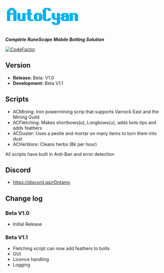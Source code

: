 # ![AutoCyanLogo](/images/logo.PNG)
_**Complete RuneScape Mobile Botting Solution**_

[![CodeFactor](https://www.codefactor.io/repository/github/jacktgriffiths/autocyan/badge/master?s=ca1e5eec458d285126b76d64e540122f8d23c3ef)](https://www.codefactor.io/repository/github/jacktgriffiths/autocyan/overview/master)


## Version
- **Release:** Beta: V1.0
- **Development:** Beta V1.1

## Scripts
- ACMining: Iron powermining scrip that supports Varrock East and the Mining Guild
- ACFletching: Makes shortbows(u), Longbows(u), adds bots tips and adds feathers
- ACDuster: Uses a pestle and mortar on many items to turn them into dust
- ACHerblore: Cleans herbs (8k per hour)

All scripts have built in Anti-Ban and error detection

## Discord 
- https://discord.gg/rDntamv

## Change log
### Beta V1.0
 - Initial Release
### Beta V1.1
- Fletching script can now add feathers to bolts
- GUI
- Licence handling
- Logging
